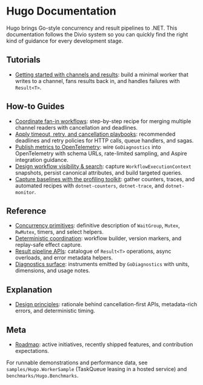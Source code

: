 # Hugo Documentation

Hugo brings Go-style concurrency and result pipelines to .NET. This documentation follows the Divio system so you can quickly find the right kind of guidance for every development stage.

## Tutorials

- [Getting started with channels and results](tutorials/getting-started.md): build a minimal worker that writes to a channel, fans results back in, and handles failures with `Result<T>`.

## How-to Guides

- [Coordinate fan-in workflows](how-to/fan-in-channels.md): step-by-step recipe for merging multiple channel readers with cancellation and deadlines.
- [Apply timeout, retry, and cancellation playbooks](how-to/playbook-templates.md): recommended deadlines and retry policies for HTTP calls, queue handlers, and sagas.
- [Publish metrics to OpenTelemetry](how-to/observe-with-opentelemetry.md): wire `GoDiagnostics` into OpenTelemetry with schema URLs, rate-limited sampling, and Aspire integration guidance.
- [Design workflow visibility & search](how-to/workflow-visibility.md): capture `WorkflowExecutionContext` snapshots, persist canonical attributes, and build targeted queries.
- [Capture baselines with the profiling toolkit](how-to/profiling-toolkit.md): gather counters, traces, and automated recipes with `dotnet-counters`, `dotnet-trace`, and `dotnet-monitor`.

## Reference

- [Concurrency primitives](reference/concurrency-primitives.md): definitive description of `WaitGroup`, `Mutex`, `RwMutex`, timers, and select helpers.
- [Deterministic coordination](reference/deterministic-coordination.md): workflow builder, version markers, and replay-safe effect capture.
- [Result pipeline APIs](reference/result-pipelines.md): catalogue of `Result<T>` operations, async overloads, and error metadata helpers.
- [Diagnostics surface](reference/diagnostics.md): instruments emitted by `GoDiagnostics` with units, dimensions, and usage notes.

## Explanation

- [Design principles](explanation/design-principles.md): rationale behind cancellation-first APIs, metadata-rich errors, and deterministic timing.

## Meta

- [Roadmap](meta/roadmap.md): active initiatives, recently shipped features, and contribution expectations.

For runnable demonstrations and performance data, see `samples/Hugo.WorkerSample` (TaskQueue leasing in a hosted service) and `benchmarks/Hugo.Benchmarks`.
